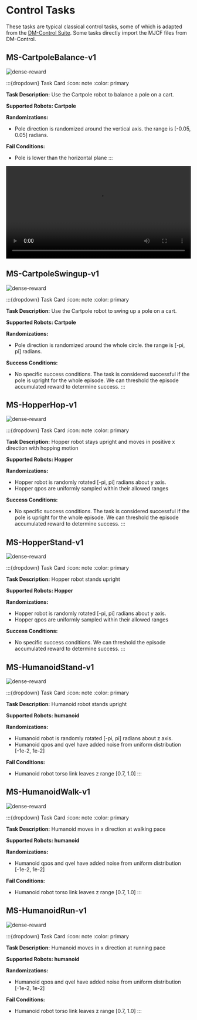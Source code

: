 # Control Tasks
[asset-badge]: https://img.shields.io/badge/download%20asset-yes-blue.svg
[reward-badge]: https://img.shields.io/badge/dense%20reward-yes-green.svg

These tasks are typical classical control tasks, some of which is adapted from the [DM-Control Suite](https://github.com/google-deepmind/dm_control/). Some tasks directly import the MJCF files from DM-Control.

## MS-CartpoleBalance-v1
![dense-reward][reward-badge]

:::{dropdown} Task Card
:icon: note
:color: primary

**Task Description:**
Use the Cartpole robot to balance a pole on a cart.


**Supported Robots: Cartpole**

**Randomizations:**
- Pole direction is randomized around the vertical axis. the range is [-0.05, 0.05] radians.

**Fail Conditions:**
- Pole is lower than the horizontal plane
:::
<video preload="auto" controls="True" width="100%">
<source src="https://github.com/haosulab/ManiSkill/raw/main/figures/environment_demos/MS-CartpoleBalance-v1_rt.mp4" type="video/mp4">
</video>

## MS-CartpoleSwingup-v1
![dense-reward][reward-badge]

:::{dropdown} Task Card
:icon: note
:color: primary

**Task Description:**
Use the Cartpole robot to swing up a pole on a cart.


**Supported Robots: Cartpole**

**Randomizations:**
- Pole direction is randomized around the whole circle. the range is [-pi, pi] radians.

**Success Conditions:**
- No specific success conditions. The task is considered successful if the pole is upright for the whole episode. We can threshold the episode accumulated reward to determine success.
:::

## MS-HopperHop-v1
![dense-reward][reward-badge]

:::{dropdown} Task Card
:icon: note
:color: primary

**Task Description:**
Hopper robot stays upright and moves in positive x direction with hopping motion


**Supported Robots: Hopper**
 
**Randomizations:**
- Hopper robot is randomly rotated [-pi, pi] radians about y axis.
- Hopper qpos are uniformly sampled within their allowed ranges

**Success Conditions:**
- No specific success conditions. The task is considered successful if the pole is upright for the whole episode. We can threshold the episode accumulated reward to determine success.
:::

## MS-HopperStand-v1
![dense-reward][reward-badge]

:::{dropdown} Task Card
:icon: note
:color: primary

**Task Description:**
Hopper robot stands upright


**Supported Robots: Hopper**

**Randomizations:**
- Hopper robot is randomly rotated [-pi, pi] radians about y axis.
- Hopper qpos are uniformly sampled within their allowed ranges

**Success Conditions:**
- No specific success conditions. We can threshold the episode accumulated reward to determine success.
:::

## MS-HumanoidStand-v1
![dense-reward][reward-badge]

:::{dropdown} Task Card
:icon: note
:color: primary

**Task Description:**
Humanoid robot stands upright


**Supported Robots: humanoid**

**Randomizations:**
- Humanoid robot is randomly rotated [-pi, pi] radians about z axis.
- Humanoid qpos and qvel have added noise from uniform distribution [-1e-2, 1e-2]

**Fail Conditions:**
- Humanoid robot torso link leaves z range [0.7, 1.0]
:::

## MS-HumanoidWalk-v1
![dense-reward][reward-badge]

:::{dropdown} Task Card
:icon: note
:color: primary

**Task Description:**
Humanoid moves in x direction at walking pace


**Supported Robots: humanoid**

**Randomizations:**
- Humanoid qpos and qvel have added noise from uniform distribution [-1e-2, 1e-2]

**Fail Conditions:**
- Humanoid robot torso link leaves z range [0.7, 1.0]
:::

## MS-HumanoidRun-v1
![dense-reward][reward-badge]

:::{dropdown} Task Card
:icon: note
:color: primary

**Task Description:**
Humanoid moves in x direction at running pace


**Supported Robots: humanoid**

**Randomizations:**
- Humanoid qpos and qvel have added noise from uniform distribution [-1e-2, 1e-2]

**Fail Conditions:**
- Humanoid robot torso link leaves z range [0.7, 1.0]
:::

